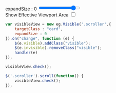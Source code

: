 <div class="wrap">
<div class="scroller">
  <div class="card item"></div>
  <div class="card item"></div>
  <div class="card item"></div>
  <div class="card item"></div>
  <div class="card item"></div>
  <div class="card item"></div>
  <div class="card item"></div>
  <div class="card item"></div>
  <div class="card item"></div>
  <div class="card item"></div>
  <div class="card item"></div>
  <div class="card item"></div>
  <div class="card item"></div>
  <div class="card item"></div>
  <div class="card item"></div>
  <div class="card item"></div>
  <div class="card item"></div>
  <div class="card item"></div>
  <div class="card item"></div>
  <div class="card item"></div>
  <div class="card item"></div>
  <div class="card item"></div>
  <div class="card item"></div>
  <div class="card item"></div>
  <div class="card item"></div>
  <div class="card item"></div>
  <div class="card item"></div>
</div>

<div class="control">
<div id="effeciveViewportIndicator"></div>
<label for="expandSize">expandSize : <span id="expandSize_value">0</span></label>
<input id="expandSizeInput" type="range" name="expandSize" min="-230" max="30" step="1" value="0"><br>
<label for="effeciveViewportIndicator">Show Effective Viewport Area</label>
<input id="effeciveViewportToggle" type="checkbox" name="effeciveViewportIndicator">
  <div id="log"></div>

</div>
</div>

```javascript
var visibleView = new eg.Visible('.scroller',{
    targetClass : "card",
    expandSize : 0
}).on("change", function (e) {
    $(e.visible).addClass("visible");
    $(e.invisible).removeClass("visible");
    handler(e)
});

visibleView.check();    

$('.scroller').scroll(function() {
    visibleView.check();    
});
```